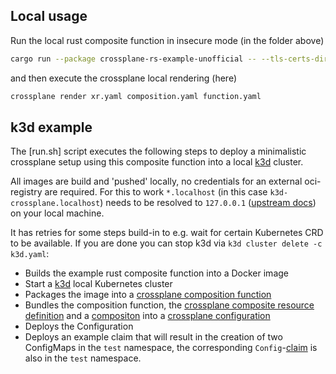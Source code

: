 ## Local usage

Run the local rust composite function in insecure mode (in the folder above)

```bash
cargo run --package crossplane-rs-example-unofficial -- --tls-certs-dir . --insecure
```

and then execute the crossplane local rendering (here)

```bash
crossplane render xr.yaml composition.yaml function.yaml
```

## k3d example

The [run.sh] script executes the following steps to deploy a minimalistic crossplane setup
using this composite function into a local [k3d](https://k3d.io/) cluster.

All images are build and 'pushed' locally, no credentials for an external oci-registry are required.
For this to work `*.localhost` (in this case `k3d-crossplane.localhost`) needs to be resolved to
`127.0.0.1` ([upstream docs](https://k3d.io/v5.6.0/usage/registries/#preface-referencing-local-registries)) on your local machine.

It has retries for some steps build-in to e.g. wait for certain Kubernetes CRD to be available.
If you are done you can stop k3d via `k3d cluster delete -c k3d.yaml`:

- Builds the example rust composite function into a Docker image
- Start a [k3d](https://k3d.io/) local Kubernetes cluster
- Packages the image into a [crossplane composition function](https://docs.crossplane.io/latest/concepts/compositions/#how-composition-functions-work)
- Bundles the composition function, the [crossplane composite resource definition](https://docs.crossplane.io/latest/concepts/composite-resource-definitions/)
  and a [compositon](https://docs.crossplane.io/latest/concepts/compositions/) into a [crossplane configuration](https://docs.crossplane.io/latest/concepts/packages/)
- Deploys the Configuration
- Deploys an example claim that will result in the creation of two ConfigMaps in the `test` namespace, the corresponding
  `Config`-[claim](https://docs.crossplane.io/latest/concepts/claims/) is also in the `test` namespace.
